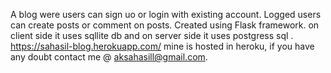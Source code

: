 A blog were users can sign uo or login with existing account.
Logged users can create posts or comment on posts.
Created using Flask framework.
on client side it uses sqllite db and on server side it uses postgress sql .
https://sahasil-blog.herokuapp.com/
mine is hosted in heroku, if you have any doubt contact me @ aksahasill@gmail.com.
